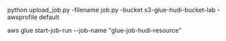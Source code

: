 python upload_job.py -filename job.py -bucket s3-glue-hudi-bucket-lab -awsprofile default

aws glue start-job-run --job-name "glue-job-hudi-resource"